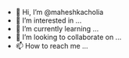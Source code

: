- 👋 Hi, I’m @maheshkacholia
- 👀 I’m interested in ...
- 🌱 I’m currently learning ...
- 💞️ I’m looking to collaborate on ...
- 📫 How to reach me ...

<!---
maheshkacholia/maheshkacholia is a ✨ special ✨ repository because its `README.md` (this file) appears on your GitHub profile.
You can click the Preview link to take a look at your changes.
--->
